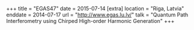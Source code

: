 +++
title = "EGAS47"
date = 2015-07-14
[extra]
location = "Riga, Latvia"
enddate = 2014-07-17
url = "http://www.egas.lu.lv/"
talk = "Quantum Path Interferometry using Chirped High-order Harmonic Generation"
+++
